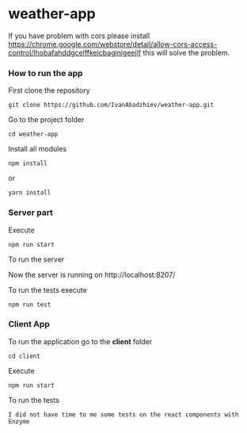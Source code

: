 # weather-app

If you have problem with cors please install https://chrome.google.com/webstore/detail/allow-cors-access-control/lhobafahddgcelffkeicbaginigeejlf
this will solve the problem.

### How to run the app

First clone the repository

```
git clone https://github.com/IvanAbadzhiev/weather-app.git
```

Go to the project folder 
```
cd weather-app
```

Install all modules
```
npm install
```
or
```
yarn install
```

### Server part
Execute 
```
npm run start
```
To run the server

Now the server is running on http://localhost:8207/

To run the tests execute
```
npm run test
```

### Client App
To run the application go to the **client** folder
```
cd client
```

Execute 
```
npm run start
```

To run the tests
```
I did not have time to me some tests on the react components with Enzyme
```
